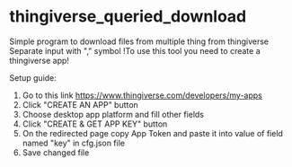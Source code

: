 # thingiverse_queried_download
Simple program to download files from multiple thing from thingiverse
Separate input with "," symbol
!To use this tool you need to create a thingiverse app!

Setup guide:
1. Go to this link https://www.thingiverse.com/developers/my-apps
2. Click "CREATE AN APP" button
3. Choose desktop app platform and fill other fields
4. Click "CREATE & GET APP KEY" button
5. On the redirected page copy App Token and paste it into value of field named "key" in cfg.json file
6. Save changed file
